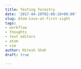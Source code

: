 ```yaml
---
title: Testing forestry
date: '2017-04-20T02:08:10+00:00'
slug: Atom-Love-at-first-sight
tags:
- workflow
- thoughts
- text editors
- atom
- vim
author: Mitesh Shah
draft: true

---
```

